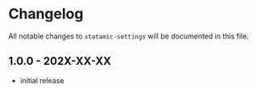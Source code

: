 # Changelog

All notable changes to `statamic-settings` will be documented in this file.

## 1.0.0 - 202X-XX-XX

- initial release
